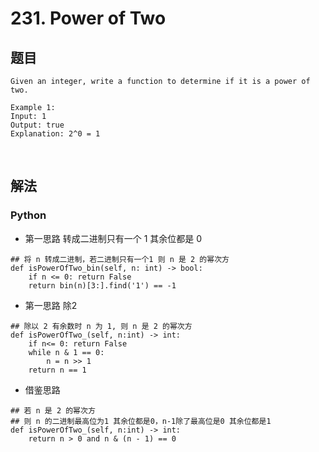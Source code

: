 # 231. Power of Two

## 题目

```
Given an integer, write a function to determine if it is a power of two.

Example 1:
Input: 1
Output: true 
Explanation: 2^0 = 1
```

<br>

## 解法

### Python

- 第一思路  转成二进制只有一个 1 其余位都是 0

```
## 将 n 转成二进制，若二进制只有一个1 则 n 是 2 的幂次方
def isPowerOfTwo_bin(self, n: int) -> bool:
	if n <= 0: return False
	return bin(n)[3:].find('1') == -1
```

- 第一思路  除2

```
## 除以 2 有余数时 n 为 1, 则 n 是 2 的幂次方
def isPowerOfTwo_(self, n:int) -> int:
	if n<= 0: return False
	while n & 1 == 0:
		n = n >> 1
	return n == 1
```

- 借鉴思路 

```
## 若 n 是 2 的幂次方
## 则 n 的二进制最高位为1 其余位都是0，n-1除了最高位是0 其余位都是1
def isPowerOfTwo_(self, n:int) -> int:
	return n > 0 and n & (n - 1) == 0
```
